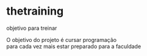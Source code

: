 # thetraining
objetivo para treinar
<p>
   O objetivo do projeto é cursar programação
<br>
   para cada vez mais estar preparado para a faculdade
   </br>
</p>